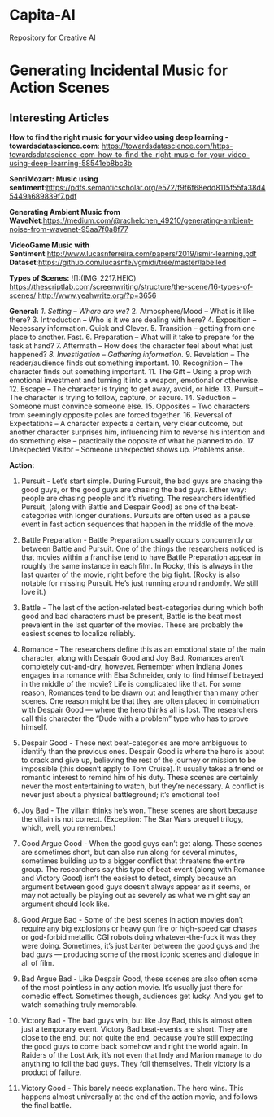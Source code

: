 # Capita-AI
Repository for Creative AI

# Generating Incidental Music for Action Scenes

## Interesting Articles

**How to find the right music for your video using deep learning - towardsdatascience.com**:
https://towardsdatascience.com/https-towardsdatascience-com-how-to-find-the-right-music-for-your-video-using-deep-learning-58541eb8bc3b

**SentiMozart: Music using sentiment**:https://pdfs.semanticscholar.org/e572/f9f6f68edd8115f55fa38d45449a689839f7.pdf

**Generating Ambient Music from WaveNet**:https://medium.com/@rachelchen_49210/generating-ambient-noise-from-wavenet-95aa7f0a8f77

**VideoGame Music with Sentiment**:http://www.lucasnferreira.com/papers/2019/ismir-learning.pdf
**Dataset**:https://github.com/lucasnfe/vgmidi/tree/master/labelled

**Types of Scenes:**
![]:(IMG_2217.HEIC)
https://thescriptlab.com/screenwriting/structure/the-scene/16-types-of-scenes/
http://www.yeahwrite.org/?p=3656

**General:**
*1. Setting – Where are we?*
2. Atmosphere/Mood – What is it like there?
3. Introduction – Who is it we are dealing with here?
4. Exposition – Necessary information. Quick and Clever.
5. Transition – getting from one place to another. Fast.
6. Preparation – What will it take to prepare for the task at hand?
7. Aftermath – How does the character feel about what just happened?
*8. Investigation – Gathering information.*
9. Revelation – The reader/audience finds out something important.
10. Recognition – The character finds out something important.
11. The Gift – Using a prop with emotional investment and turning it into a weapon, emotional or otherwise.
12. Escape – The character is trying to get away, avoid, or hide.
13. Pursuit – The character is trying to follow, capture, or secure.
14. Seduction – Someone must convince someone else.
15. Opposites – Two characters from seemingly opposite poles are forced together.
16. Reversal of Expectations – A character expects a certain, very clear outcome, but another character surprises him, influencing him to reverse his intention and do something else – practically the opposite of what he planned to do.
17. Unexpected Visitor – Someone unexpected shows up. Problems arise.

**Action:**
1. Pursuit - Let’s start simple. During Pursuit, the bad guys are chasing the good guys, or the good guys are chasing the bad guys. Either way: people are chasing people and it’s riveting. The researchers identified Pursuit, (along with Battle and Despair Good) as one of the beat-categories with longer durations. Pursuits are often used as a pause event in fast action sequences that happen in the middle of the move.

2. Battle Preparation - Battle Preparation usually occurs concurrently or between Battle and Pursuit. One of the things the researchers noticed is that movies within a franchise tend to have Battle Preparation appear in roughly the same instance in each film. In Rocky, this is always in the last quarter of the movie, right before the big fight. (Rocky is also notable for missing Pursuit. He’s just running around randomly. We still love it.)

3. Battle - The last of the action-related beat-categories during which both good and bad characters must be present, Battle is the beat most prevalent in the last quarter of the movies. These are probably the easiest scenes to localize reliably.

4. Romance - The researchers define this as an emotional state of the main character, along with Despair Good and Joy Bad. Romances aren’t completely cut-and-dry, however. Remember when Indiana Jones engages in a romance with Elsa Schneider, only to find himself betrayed in the middle of the movie? Life is complicated like that.
For some reason, Romances tend to be drawn out and lengthier than many other scenes. One reason might be that they are often placed in combination with Despair Good — where the hero thinks all is lost. The researchers call this character the “Dude with a problem” type who has to prove himself.

5. Despair Good - These next beat-categories are more ambiguous to identify than the previous ones. Despair Good is where the hero is about to crack and give up, believing the rest of the journey or mission to be impossible (this doesn’t apply to Tom Cruise). It usually takes a friend or romantic interest to remind him of his duty. These scenes are certainly never the most entertaining to watch, but they’re necessary. A conflict is never just about a physical battleground; it’s emotional too!

6. Joy Bad - The villain thinks he’s won. These scenes are short because the villain is not correct. (Exception: The Star Wars prequel trilogy, which, well, you remember.)

7. Good Argue Good - When the good guys can’t get along. These scenes are sometimes short, but can also run along for several minutes, sometimes building up to a bigger conflict that threatens the entire group. The researchers say this type of beat-event (along with Romance and Victory Good) isn’t the easiest to detect, simply because an argument between good guys doesn’t always appear as it seems, or may not actually be playing out as severely as what we might say an argument should look like.

8. Good Argue Bad - Some of the best scenes in action movies don’t require any big explosions or heavy gun fire or high-speed car chases or god-forbid metallic CGI robots doing whatever-the-fuck it was they were doing. Sometimes, it’s just banter between the good guys and the bad guys — producing some of the most iconic scenes and dialogue in all of film.

9. Bad Argue Bad - Like Despair Good, these scenes are also often some of the most pointless in any action movie. It’s usually just there for comedic effect. Sometimes though, audiences get lucky. And you get to watch something truly memorable.

10. Victory Bad - The bad guys win, but like Joy Bad, this is almost often just a temporary event. Victory Bad beat-events are short. They are close to the end, but not quite the end, because you’re still expecting the good guys to come back somehow and right the world again.
In Raiders of the Lost Ark, it’s not even that Indy and Marion manage to do anything to foil the bad guys. They foil themselves. Their victory is a product of failure.

11. Victory Good - This barely needs explanation. The hero wins. This happens almost universally at the end of the action movie, and follows the final battle.


